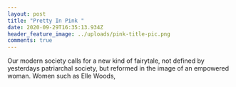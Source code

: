 ```yaml
---
layout: post
title: "Pretty In Pink "
date: 2020-09-29T16:35:13.934Z
header_feature_image: ../uploads/pink-title-pic.png
comments: true
---
```

Our modern society calls for a new kind of fairytale, not defined by yesterdays patriarchal society, but reformed in the image of an empowered woman. Women such as Elle Woods,
